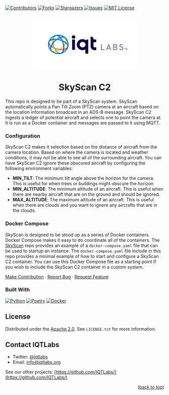 <a name="readme-top"></a>

[contributors-shield]: https://img.shields.io/github/contributors/IQTLabs/edgetech-template.svg?style=for-the-badge
[contributors-url]: https://github.com/IQTLabs/edgetech-template/graphs/contributors
[forks-shield]: https://img.shields.io/github/forks/IQTLabs/edgetech-template.svg?style=for-the-badge
[forks-url]: https://github.com/IQTLabs/edgetech-template/network/members
[stars-shield]: https://img.shields.io/github/stars/IQTLabs/edgetech-template.svg?style=for-the-badge
[stars-url]: https://github.com/IQTLabs/edgetech-template/stargazers
[issues-shield]: https://img.shields.io/github/issues/IQTLabs/edgetech-template.svg?style=for-the-badge
[issues-url]: https://github.com/IQTLabs/edgetech-template/issues
[license-shield]: https://img.shields.io/github/license/IQTLabs/edgetech-template.svg?style=for-the-badge
[license-url]: https://github.com/IQTLabs/edgetech-template/blob/master/LICENSE.txt
[product-screenshot]: images/screenshot.png
[python]: https://img.shields.io/badge/python-000000?style=for-the-badge&logo=python
[python-url]: https://www.python.org
[poetry]: https://img.shields.io/badge/poetry-20232A?style=for-the-badge&logo=poetry
[poetry-url]: https://python-poetry.org
[docker]: https://img.shields.io/badge/docker-35495E?style=for-the-badge&logo=docker
[docker-url]: https://www.docker.com

[![Contributors][contributors-shield]][contributors-url]
[![Forks][forks-shield]][forks-url]
[![Stargazers][stars-shield]][stars-url]
[![Issues][issues-shield]][issues-url]
[![MIT License][license-shield]][license-url]

<br />
<div align="center">
  <a href="https://iqtlabs.org/">
    <img src="images/logo.png" alt="Logo" width="331" height="153">
  </a>
</div>
<h1 align="center">SkyScan C2</h1>

This repo is designed to be part of a SkyScan system. SkyScan automatically points a Pan Tilt Zoom (PTZ) camera at an aircraft based on the location information broadcast in an ADS-B message. SkyScan C2 ingests a ledger of potential aircraft and selects one to point the camera at. It is run as a Docker container and messages are passed to it using MQTT. 

### Configuration
SkyScan C2 makes it selection based on the distance of aircraft from the camera location. Based on where the camera is located and weather conditions, it may not be able to see all of the surrounding aircraft. You can have SkyScan C2 ignore these obscured aircraft by configuring the following environment variables:
- **MIN_TILT**: The minimum tilt angle above the horizon for the camera. This is useful for when trees or buildings might obscure the horizon
- **MIN_ALTITUDE**: The minimum altitude of an aircraft. This is useful when there are nearby aircraft that are on the ground and should be ignored.
- **MAX_ALTITUDE**: The maximum altitude of an aircraft. This is useful when there are clouds and you want to ignore any aircrafts that are in the clouds.

### Docker Compose
SkyScan is designed to be stood up as a series of Docker containers. Docker Compose makes it easy to do coordinate all of the containers. The <a href="https://github.com/IQTLabs/SkyScan">SkyScan</a> repo provides an example of a `docker-compose.yaml` file that can be used to startup an instance. The `docker-compose.yaml` file include in this repo provides a minimal example of how to start and configure a SkyScan C2 container. You can use this Docker Compose file as a starting point if you wish to include the SkyScan C2 container in a custom system.


<a href="https://github.com/IQTLabs/edgetech-template/pulls">Make Contribution</a>
·
<a href="https://github.com/IQTLabs/edgetech-template/issues">Report Bug</a>
·
<a href="https://github.com/IQTLabs/edgetech-template/issues">Request Feature</a>



### Built With

[![Python][python]][python-url]
[![Poetry][poetry]][poetry-url]
[![Docker][docker]][docker-url]


## License

Distributed under the [Apache 2.0](https://github.com/IQTLabs/edgetech-template/blob/main/LICENSE). See `LICENSE.txt` for more information.

## Contact IQTLabs

- Twitter: [@iqtlabs](https://twitter.com/iqtlabs)
- Email: info@iqtlabs.org

See our other projects: [https://github.com/IQTLabs/](https://github.com/IQTLabs/)

<p align="right">(<a href="#readme-top">back to top</a>)</p>

